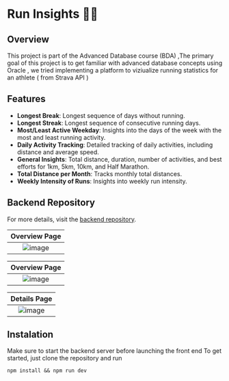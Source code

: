 # Run Insights 🏃‍♂️
## Overview
This project is part of the Advanced Database course (BDA) ,The primary goal of this project is to get familiar with advanced database concepts using Oracle , we tried implementing a platform to viziualize running statistics for an athlete ( from Strava API ) 

## Features

- **Longest Break**: Longest sequence of days without running.
- **Longest Streak**: Longest sequence of consecutive running days.
- **Most/Least Active Weekday**: Insights into the days of the week with the most and least running activity.
- **Daily Activity Tracking**: Detailed tracking of daily activities, including distance and average speed.
- **General Insights**: Total distance, duration, number of activities, and best efforts for 1km, 5km, 10km, and Half Marathon.
- **Total Distance per Month**: Tracks monthly total distances.
- **Weekly Intensity of Runs**: Insights into weekly run intensity.

## Backend Repository

For more details, visit the [backend repository](https://github.com/MoncefME/projet-bda-backend).
  
|           Overview Page                           |
|:-------------------------------------:|
| ![image](https://github.com/MoncefME/projet-bda-frontend/assets/77624873/72835832-576e-46a4-b6e7-26f089346302) |


|           Overview Page                           |
|:-------------------------------------:|
| ![image](https://github.com/MoncefME/projet-bda-frontend/assets/77624873/cd66c244-ee69-44cc-8d06-787ce80177ac) |

|           Details Page                          |
|:-------------------------------------:|
| ![image](https://github.com/MoncefME/projet-bda-frontend/assets/77624873/cf9fb3e7-cc14-4d93-8f90-99febf131f5e) |

## Instalation 
Make sure to start the backend server before launching the front end
To get started, just clone the repository and run 
```
npm install && npm run dev
``` 



